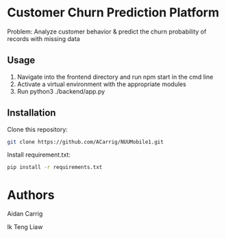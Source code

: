 # Customer Churn Prediction Platform
Problem: Analyze customer behavior & predict the churn probability of records with missing data

## Usage
1. Navigate into the frontend directory and run npm start in the cmd line
2. Activate a virtual environment with the appropriate modules
3. Run python3 ./backend/app.py

## Installation
Clone this repository:
```bash
git clone https://github.com/ACarrig/NUUMobile1.git
```

Install requirement.txt:
```bash
pip install -r requirements.txt
```

# Authors
Aidan Carrig

Ik Teng Liaw